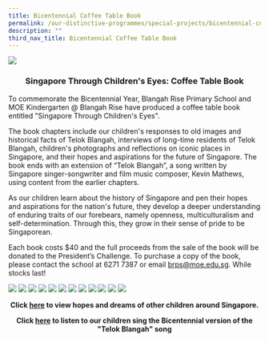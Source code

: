 ```yaml
---
title: Bicentennial Coffee Table Book
permalink: /our-distinctive-programmes/special-projects/bicentennial-coffee-table-book/
description: ""
third_nav_title: Bicentennial Coffee Table Book
---
```

<img src="/images/Special-Projects-Bicentennial-Coffee-Table-Book.png">
<h3 style="text-align: center;"><strong>Singapore Through Children's Eyes: Coffee Table Book</strong></h3>
<p>To commemorate the Bicentennial Year, Blangah Rise Primary School and MOE Kindergarten @ Blangah Rise have produced a coffee table book entitled "Singapore Through Children's Eyes".</p>
<p>The book chapters include our children's responses to old images and historical facts of Telok Blangah, interviews of long-time residents of Telok Blangah, children's photographs and reflections on iconic places in Singapore, and their hopes and aspirations for the future of Singapore. The book ends with an extension of &ldquo;Telok Blangah&rdquo;, a song written by Singapore singer-songwriter and film music composer, Kevin Mathews, using content from the earlier chapters.</p>
<p>As our children learn about the history of Singapore and pen their hopes and aspirations for the nation's future, they develop a deeper understanding of enduring traits of our forebears, namely openness, multiculturalism and self-determination. Through this, they grow in their sense of pride to be Singaporean.</p>
<p>Each book costs $40 and the full proceeds from the sale of the book will be donated to the President&rsquo;s Challenge. To purchase a copy of the book, please contact the school at 6271 7387 or email&nbsp;<a href="mailto:brps@moe.edu.sg">brps@moe.edu.sg</a>. While stocks last!</p>
<img src="/images/image002.jpeg">
<img src="/images/123.png">
<img src="/images/234.png">
<img src="/images/345.png">
<img src="/images/456.png">
<img src="/images/567.png">
<img src="/images/678.png">
<img src="/images/789.png">
<img src="/images/9%20(1).png">
<img src="/images/101112.png">
<img src="/images/11.png">
<img src="/images/12.png">
<p style="text-align: center;"><strong>Click&nbsp;<a href="https://www.facebook.com/pg/Blangah-Rise-Primary-School-1143547012326368/photos/?tab=album&amp;album_id=2896784993669219&amp;ref=page_internal"><u>here</u></a>&nbsp;to view hopes and dreams of other children around Singapore.</strong></p>
<p style="text-align: center;"><strong>Click&nbsp;<a href="/telok-blangah-song-our-bicentennial-version/">here</a>&nbsp;to listen to our children sing the Bicentennial version of the "Telok Blangah" song</strong></p>